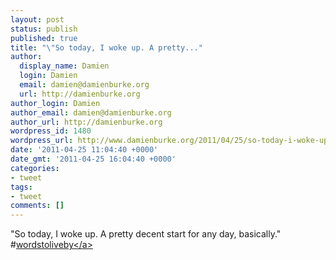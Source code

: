 ```yaml
---
layout: post
status: publish
published: true
title: "\"So today, I woke up. A pretty..."
author:
  display_name: Damien
  login: Damien
  email: damien@damienburke.org
  url: http://damienburke.org
author_login: Damien
author_email: damien@damienburke.org
author_url: http://damienburke.org
wordpress_id: 1480
wordpress_url: http://www.damienburke.org/2011/04/25/so-today-i-woke-up-a-pretty/
date: '2011-04-25 11:04:40 +0000'
date_gmt: '2011-04-25 16:04:40 +0000'
categories:
- tweet
tags:
- tweet
comments: []
---
```

<p>"So today, I woke up. A pretty decent start for any day, basically." #<a href="http:&#47;&#47;search.twitter.com&#47;search?q=%23wordstoliveby" class="aktt_hashtag">wordstoliveby<&#47;a></p>

